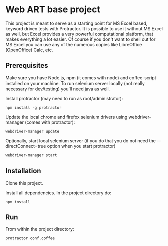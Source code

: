 Web ART base project
====================

This project is meant to serve as a starting point for MS Excel based, keyword driven tests with Protractor.
It is possible to use it without MS Excel as well, but Excel provides a very powerful computational platform, that makes everything a lot easier.
Of course if you don't want to shell out for MS Excel you can use any of the numerous copies like LibreOffice (OpenOffice) Calc, etc.

## Prerequisites

Make sure you have Node.js, npm (it comes with node) and coffee-script installed on your machine. To run selenium server locally (not really necessary for dev/testing) you'll need java as well.

Install protractor (may need to run as root/administrator):

	npm install -g protractor

Update the local chrome and firefox selenium drivers using webdriver-manager (comes with protractor):

	webdriver-manager update

Optionally, start local selenium server (if you do that you do not need the --directConnect=true option when you start protractor)

	webdriver-manager start

## Installation

Clone this project.

Install all dependencies. In the project directory do:

	npm install

## Run

From within the project directory:

	protractor conf.coffee
